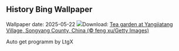 ## History Bing Wallpaper
Wallpaper date: 2025-05-22
![](https://www.bing.com/th?id=OHR.SongyangTeaGarden_EN-US3919106941_UHD.jpg&w=1000)Download: [Tea garden at Yangjiatang Village, Songyang County, China (© feng xu/Getty Images)](https://www.bing.com/th?id=OHR.SongyangTeaGarden_EN-US3919106941_UHD.jpg)

Auto get programm by LtgX

